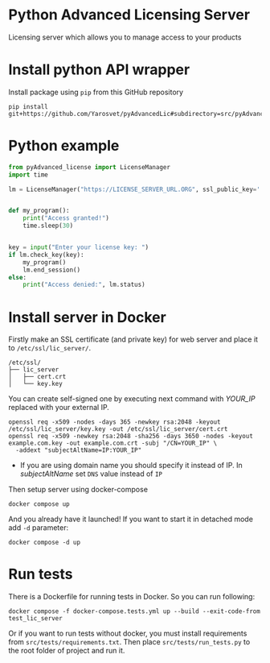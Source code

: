 # Python Advanced Licensing Server

Licensing server which allows you to manage access to your products

# Install python API wrapper

Install package using `pip` from this GitHub repository

```shell
pip install git+https://github.com/Yarosvet/pyAdvancedLic#subdirectory=src/pyAdvanced_license
```

# Python example

```python
from pyAdvanced_license import LicenseManager
import time

lm = LicenseManager("https://LICENSE_SERVER_URL.ORG", ssl_public_key='./trusted_cert.pem')


def my_program():
    print("Access granted!")
    time.sleep(30)


key = input("Enter your license key: ")
if lm.check_key(key):
    my_program()
    lm.end_session()
else:
    print("Access denied:", lm.status)
```

# Install server  in Docker

Firstly make an SSL certificate (and private key) for web server and place it to `/etc/ssl/lic_server/`.

```
/etc/ssl/
├── lic_server
│   ├── cert.crt
│   └── key.key

```

You can create self-signed one by executing next command with _YOUR_IP_ replaced with your external IP.

```shell
openssl req -x509 -nodes -days 365 -newkey rsa:2048 -keyout /etc/ssl/lic_server/key.key -out /etc/ssl/lic_server/cert.crt
openssl req -x509 -newkey rsa:2048 -sha256 -days 3650 -nodes -keyout example.com.key -out example.com.crt -subj "/CN=YOUR_IP" \
  -addext "subjectAltName=IP:YOUR_IP"
```

* If you are using domain name you should specify it instead of IP. In _subjectAltName_ set `DNS` value instead of `IP`

Then setup server using docker-compose

```shell
docker compose up
```

And you already have it launched! If you want to start it in detached mode add `-d` parameter:

```shell
docker compose -d up
```

# Run tests

There is a Dockerfile for running tests in Docker. So you can run following:

```shell
docker compose -f docker-compose.tests.yml up --build --exit-code-from test_lic_server
```

Or if you want to run tests without docker, you must install requirements from `src/tests/requirements.txt`.
Then place `src/tests/run_tests.py` to the root folder of project and run it.